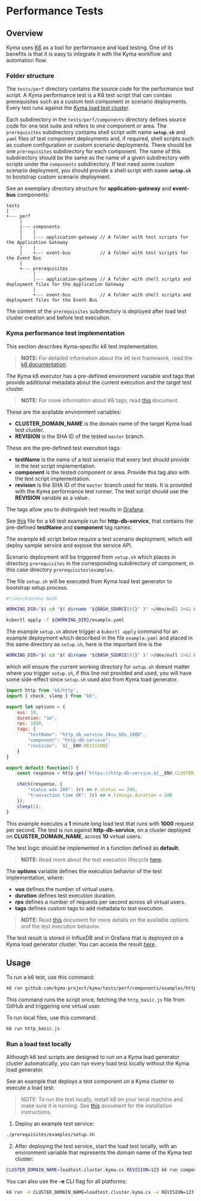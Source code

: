 # Performance Tests

## Overview

Kyma uses [K6](https://docs.k6.io) as a tool for performance and load testing. One of its benefits is that it is easy to integrate it with the Kyma workflow and automation flow.

### Folder structure

The `tests/perf` directory contains the source code for the performance test script.
A Kyma performance test is a K6 test script that can contain prerequisites such as a custom test component or scenario deployments. Every test runs against the [Kyma load test cluster](https://github.com/kyma-project/test-infra).

Each subdirectory in the `tests/perf/components` directory defines source code for one test suite and refers to one component or area. 
The `prerequisites` subdirectory contains shell script with name **`setup.sh`** and `yaml` files of test component deployments and, if required, shell scripts such as custom configuration or custom scenario deployments.
There should be one `prerequisites` subdirectory for each component. The name of this subdirectory should be the same as the name of a given subdirectory with scripts under the `components` subdirectory.
If test need some custom scenario deployment, you should provide a shell script with name **`setup.sh`** to bootstrap custom scenario deployment.

See an exemplary directory structure for **application-gateway** and **event-bus** components:
```
tests
|  
+--- perf
     |   
     |--- components
     |    |
     |    |--- application-gateway // A folder with test scripts for the Application Gateway
     |    |
     |    +--- event-bus           // A folder with test scripts for the Event Bus
     |      
     +--- prerequisites
          |
          |--- application-gateway // A folder with shell scripts and deployment files for the Application Gateway
          |
          +--- event-bus           // A folder with shell scripts and deployment files for the Event Bus

```
The content of the `prerequisites` subdirectory is deployed after load test cluster creation and before test execution.

### Kyma performance test implementation

This section describes Kyma-specific k6 test implementation.

> **NOTE:** For detailed information about the k6 test framework, read the [k6 documentation](https://docs.k6.io).

The Kyma k6 executor has a pre-defined environment variable and tags that provide additional metadata about the current execution and the target test cluster.

> **NOTE:** For more information about K6 tags, read [this](https://docs.k6.io/docs/tags-and-groups) document.

These are the available environment variables:
- **CLUSTER_DOMAIN_NAME** is the domain name of the target Kyma load test cluster.
- **REVISION** is the SHA ID of the tested `master` branch.

These are the pre-defined test execution tags:
- **testName** is the name of a test scenario that every test should provide in the test script implementation.
- **component** is the tested component or area. Provide this tag also with the test script implementation.
- **revision** is the SHA ID of the `master` branch used for tests. It is provided with the Kyma performance test runner. The test script should use the **REVISION** variable as a value.

The tags allow you to distinguish test results in [Grafana](https://grafana.perf.kyma-project.io/d/ReuNR5Aik/kyma-performance-test-results?orgId=1).

See [this](./components/examples/http-db-service.js) file for a k6 test example run for **http-db-service**, that contains the pre-defined **testName** and **component** tag names:

The example k6 script below require a test scenario deployment, which will deploy sample service and expose the service API. 

Scenario deployment will be triggered from `setup.sh` which places in directory `prerequisites` in the corresponding subdirectory of component, in this case directory `prerequisites\examples`.

The file `setup.sh` will be executed from Kyma load test generator to bootstrap setup process.

```bash
#!/usr/bin/env bash

WORKING_DIR="$( cd "$( dirname "${BASH_SOURCE[0]}" )" >/dev/null 2>&1 && pwd )"

kubectl apply -f ${WORKING_DIR}/example.yaml
```

The example `setup.sh` above trigger a `kubectl apply` command for an example deployment which described in the file `example.yaml` and placed in the same directory as `setup.sh`, here is the important line is the 
```bash
WORKING_DIR="$( cd "$( dirname "${BASH_SOURCE[0]}" )" >/dev/null 2>&1 && pwd )"
```
which will ensure the current working directory for `setup.sh` doesnt matter where you trigger `setup.sh`, if this line not provided and used, you will have some side-effect since `setup.sh` used also from Kyma load generator.

```javascript
import http from 'k6/http';
import { check, sleep } from "k6";

export let options = {
    vus: 10,
    duration: "1m",
    rps: 1000,
    tags: {
        "testName": "http_db_service_10vu_60s_1000",
        "component": "http-db-service",
        "revision": `${__ENV.REVISION}`
    }
}

export default function() {
    const response = http.get(`https://http-db-service.${__ENV.CLUSTER_DOMAIN_NAME}/`);

    check(response, {
        "status was 200": (r) => r.status == 200,
        "transaction time OK": (r) => r.timings.duration < 200
    });
    sleep(1);
}
```

This example executes a **1** minute long load test that runs with **1000** request per second. The test is run against **http-db-service**, on a cluster deployed on **CLUSTER_DOMAIN_NAME**, across **10** virtual users.

The test logic should be implemented in a function defined as **default**.

> **NOTE:** Read more about the test execution lifecycle [here](https://docs.k6.io/docs/test-life-cycle).

The **options** variable defines the execution behavior of the test implementation, where:

- **vus** defines the number of virtual users.
- **duration** defines test execution duration.
- **rps** defines a number of requests per second across all virtual users.
- **tags** defines custom tags to add metadata to test execution.

> **NOTE:** Read [this](https://docs.k6.io/docs/options) document for more details on the available options and the test execution behavior.

The test result is stored in InfluxDB and in Grafana that is deployed on a Kyma load generator cluster. You can access the result [here](https://grafana.perf.kyma-project.io/d/ReuNR5Aik/kyma-performance-test-results?orgId=1).

## Usage

To run a k6 test, use this command:
```bash
k6 run github.com/kyma-project/kyma/tests/perf/components/examples/http_basic.js
```

This command runs the script once, fetching the `http_basic.js` file from GitHub and triggering one virtual user.

To run local files, use this command:
```bash
k6 run http_basic.js
```

### Run a load test locally

Although k6 test scripts are designed to run on a Kyma load generator cluster automatically, you can run every load test locally without the Kyma load generator.

See an example that deploys a test component on a Kyma cluster to execute a load test:

>NOTE: To run the test locally, install k6 on your local machine and make sure it is running. See [this](https://docs.k6.io/docs/installation) document for the installation instructions.


1. Deploy an example test service:

```bash
./prerequisites/examples/setup.sh
```

2. After deploying the test service, start the load test locally, with an environment variable that represents the domain name of the Kyma test cluster:

```bash
CLUSTER_DOMAIN_NAME=loadtest.cluster.kyma.cx REVISION=123 k6 run components/examples/http-db-service.js
```

You can also use the **-e** CLI flag for all platforms:

```bash
k6 run -e CLUSTER_DOMAIN_NAME=loadtest.cluster.kyma.cx -e REVISION=123 components/examples/http-db-service.js
```

